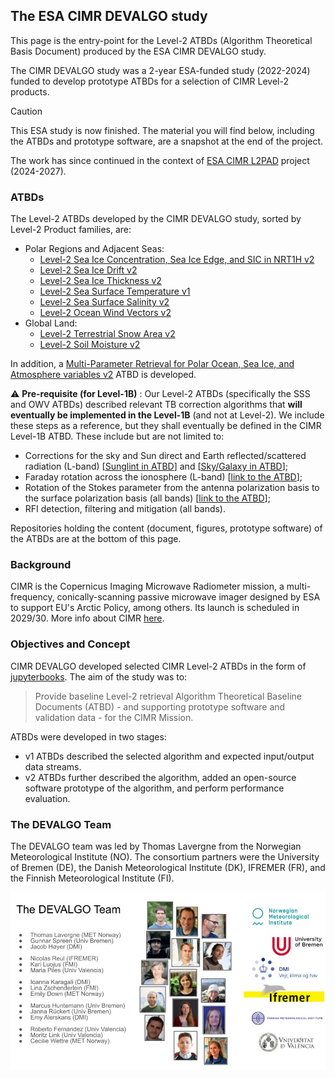 ## The ESA CIMR DEVALGO study

This page is the entry-point for the Level-2 ATBDs (Algorithm Theoretical Basis Document) produced by the ESA CIMR DEVALGO study.

The CIMR DEVALGO study was a 2-year ESA-funded study (2022-2024) funded to develop prototype ATBDs for a selection of CIMR Level-2 products.

> [!CAUTION]
> This ESA study is now finished. The material you will find below, including the ATBDs and prototype software, are a snapshot at the end of the project.
>
> The work has since continued in the context of [ESA CIMR L2PAD](https://github.com/CIMR-L2PAD/) project (2024-2027).

### ATBDs

The Level-2 ATBDs developed by the CIMR DEVALGO study, sorted by Level-2 Product families, are:
* Polar Regions and Adjacent Seas:
   * [Level-2 Sea Ice Concentration, Sea Ice Edge, and SIC in NRT1H v2](https://cimr-algos.github.io/SeaIceConcentration_ATBD_v2/book/intro.html) 
   * [Level-2 Sea Ice Drift v2](https://cimr-algos.github.io/SeaIceDrift_ATBD_v2/intro.html)
   * [Level-2 Sea Ice Thickness v2](https://cimr-algos.github.io/SeaIceThickness_ATBD_V2/intro.html)
   * [Level-2 Sea Surface Temperature v1](https://cimr-algos.github.io/SeaSurfaceTemperature_ATBD/intro.html) 
   * [Level-2 Sea Surface Salinity v2](https://cloud.ifremer.fr/index.php/s/35SmeaCYxPyrf2A)
   * [Level-2 Ocean Wind Vectors v2](https://cloud.ifremer.fr/index.php/s/YwT3rlxGxLaC39a)
* Global Land:
   * [Level-2 Terrestrial Snow Area v2](https://cimr-algos.github.io/TerrestrialSnowArea_ATBD_v2/book/intro.html)
   * [Level-2 Soil Moisture v2](https://cimr-algos.github.io/SoilMoisture_ATBD_v2/intro.html)
     

In addition, a [Multi-Parameter Retrieval for Polar Ocean, Sea Ice, and Atmosphere variables v2](https://cimr-algos.github.io/MultiParameter_ATBD_V2/intro.html) ATBD is developed.

:warning: **Pre-requisite (for Level-1B)** : Our Level-2 ATBDs (specifically the SSS and OWV ATBDs) described relevant TB correction algorithms that **will eventually be implemented in the Level-1B** (and not at Level-2). We include these steps as a reference, but they shall eventually be defined in the CIMR Level-1B ATBD. These include but are not limited to:
* Corrections for the sky and Sun direct and Earth reflected/scattered radiation (L-band) [[Sunglint in ATBD](https://cimr-algos.github.io/SeaSurfaceSalinity_ATBD/baseline_algorithm_definition.html#sea-surface-scattered-solar-sunglint-contributions)] and [[Sky/Galaxy in ATBD](https://cimr-algos.github.io/SeaSurfaceSalinity_ATBD/baseline_algorithm_definition.html#sea-surface-scattered-celestial-sky-radiation-contribution)];
* Faraday rotation across the ionosphere (L-band) [[link to the ATBD](https://cimr-algos.github.io/SeaSurfaceSalinity_ATBD/baseline_algorithm_definition.html#faraday-rotation-angle)];
* Rotation of the Stokes parameter from the antenna polarization basis to the surface polarization basis (all bands) [[link to the ATBD](https://cimr-algos.github.io/SeaSurfaceSalinity_ATBD/baseline_algorithm_definition.html#total-rotation-from-surface-basis-to-antenna-basis)];
* RFI detection, filtering and mitigation (all bands).

Repositories holding the content (document, figures, prototype software) of the ATBDs are at the bottom of this page.

### Background

CIMR is the Copernicus Imaging Microwave Radiometer mission, a multi-frequency, conically-scanning passive microwave imager
designed by ESA to support EU's Arctic Policy, among others. Its launch is scheduled in 2029/30.
More info about CIMR [here](https://www.esa.int/Applications/Observing_the_Earth/Copernicus/CIMR).

### Objectives and Concept

CIMR DEVALGO developed selected CIMR Level-2 ATBDs in the form of [jupyterbooks](https://jupyterbook.org/en/stable/intro.html). The aim of the study was to:

> Provide baseline Level-2 retrieval Algorithm Theoretical Baseline Documents (ATBD)  - and supporting prototype software and validation data - for the CIMR Mission.

ATBDs were developed in two stages:
* v1 ATBDs described the selected algorithm and expected input/output data streams.
* v2 ATBDs further described the algorithm, added an open-source software prototype of the algorithm, and perform performance evaluation.

### The DEVALGO Team

The DEVALGO team was led by Thomas Lavergne from the Norwegian Meteorological Institute (NO). The consortium partners were the University of Bremen (DE),
the Danish Meteorological Institute (DK), IFREMER (FR), and the Finnish Meteorological Institute (FI).

![The CIMR DEVALGO Team](./imgs/devalgo_team.png)


